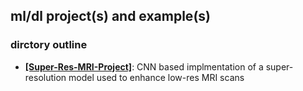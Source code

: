 ## ml/dl project(s) and example(s)


### dirctory outline ###
- **[[Super-Res-MRI-Project]](https://github.com/nikypopov/ml-dl/tree/main/Super-Res-MRI-Project)**: CNN based implmentation of a super-resolution model used to enhance low-res MRI scans
  
 


